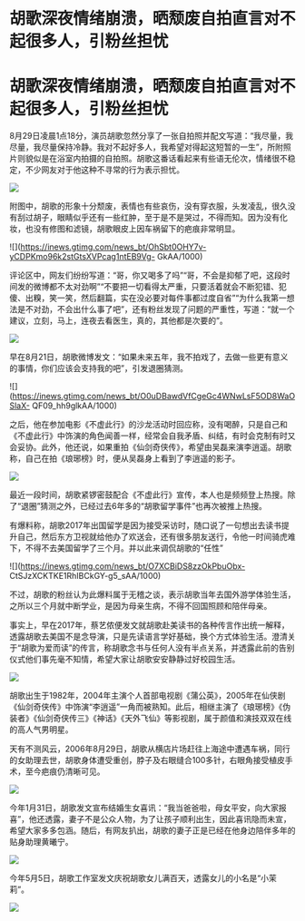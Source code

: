 # 胡歌深夜情绪崩溃，晒颓废自拍直言对不起很多人，引粉丝担忧

# 胡歌深夜情绪崩溃，晒颓废自拍直言对不起很多人，引粉丝担忧

8月29日凌晨1点18分，演员胡歌忽然分享了一张自拍照并配文写道：“我尽量，我尽量，我尽量保持冷静。我对不起好多人，我希望对得起这短暂的一生”，所附照片则貌似是在浴室内拍摄的自拍照。胡歌这番话看起来有些语无伦次，情绪很不稳定，不少网友对于他这种不寻常的行为表示担忧。

![](https://inews.gtimg.com/news_bt/OhKb90DtmH8sPhH1bvmurbH3kFBb9K8xJguvsS0fQqHgoAA/1000)

附图中，胡歌的形象十分颓废，表情也有些哀伤，没有穿衣服，头发凌乱，很久没有刮过胡子，眼睛似乎还有一些红肿，至于是不是哭过，不得而知。因为没有化妆，也没有修图和滤镜，胡歌眼皮上因车祸留下的疤痕非常明显。

![](https://inews.gtimg.com/news_bt/OhSbt0OHY7v-yCDPKmo96k2stGtsXVPcag1ntEB9Vg-
GkAA/1000)

评论区中，网友们纷纷写道：“哥，你又喝多了吗”“哥，不会是抑郁了吧，这段时间发的微博都不太对劲啊”“不要把一切看得太严重，只要活着就会不断犯错、犯傻、出糗，笑一笑，然后翻篇，实在没必要对每件事都过度自省”“为什么我第一想法是不对劲，不会出什么事了吧”，还有粉丝发现了问题的严重性，写道：“就一个建议，立刻，马上，连夜去看医生，真的，其他都是次要的”。

![](https://inews.gtimg.com/news_bt/OdLMRAmHz5udL7ZF56nxvFuB85iB4BwUUesXlxaqei92sAA/1000)

早在8月21日，胡歌微博发文：“如果未来五年，我不拍戏了，去做一些更有意义的事情，你们应该会支持我的吧”，引发退圈猜测。

![](https://inews.gtimg.com/news_bt/O0uDBawdVfCgeGc4WNwLsF5OD8WaOSlaX-
QF09_hh9glkAA/1000)

之后，他在参加电影《不虚此行》的沙龙活动时回应称，没有喝醉，只是自己和《不虚此行》中饰演的角色闻善一样，经常会自我矛盾、纠结，有时会克制有时又会妥协。此外，他还说，如果重拍《仙剑奇侠传》，希望由吴磊来演李逍遥。胡歌称，自己在拍《琅琊榜》时，便从吴磊身上看到了李逍遥的影子。

![](https://inews.gtimg.com/news_bt/Oyakixfi9KCdEwXn2_pqYnU2Jr98lQNu7xx7vlW6Ax8eMAA/1000)

最近一段时间，胡歌紧锣密鼓配合《不虚此行》宣传，本人也是频频登上热搜。除了“退圈”猜测之外，已经过去6年多的“胡歌留学事件”也再次被推上热搜。

有爆料称，胡歌2017年出国留学是因为接受采访时，随口说了一句想出去读书提升自己，然后东方卫视就给他办了欢送会，还有很多朋友送行，令他一时间骑虎难下，不得不去美国留学了三个月。并以此来调侃胡歌的“任性”

![](https://inews.gtimg.com/news_bt/O7XCBiDS8zzOkPbuObx-
CtSJzXCKTKE1RhIBCkGY-g5_sAA/1000)

不过，胡歌的粉丝认为此爆料属于无稽之谈，表示胡歌当年去国外游学体验生活，之所以三个月就中断学业，是因为母亲生病，不得不回国照顾和陪伴母亲。

事实上，早在2017年，蔡艺侬便发文就胡歌赴美读书的各种传言作出统一解释，透露胡歌去美国不是念导演，只是先读语言学好基础，换个方式体验生活。澄清关于“胡歌为爱而读”的传言，称胡歌念书与任何人没有半点关系，并透露此前的告别仪式他们事先毫不知情，希望大家让胡歌安安静静过好校园生活。

![](https://inews.gtimg.com/news_bt/Ov_-23vFFwYUjl3vlWz3xjQBbMGCkYuWzOat0RmVUGhrIAA/1000)

胡歌出生于1982年，2004年主演个人首部电视剧《蒲公英》，2005年在仙侠剧《仙剑奇侠传》中饰演“李逍遥”一角而被熟知。此后，相继主演了《琅琊榜》《伪装者》《仙剑奇侠传三》《神话》《天外飞仙》等影视剧，属于颜值和演技双双在线的高人气男明星。

天有不测风云，2006年8月29日，胡歌从横店片场赶往上海途中遭遇车祸，同行的女助理去世，胡歌身体遭受重创，脖子及右眼缝合100多针，右眼角接受植皮手术，至今疤痕仍清晰可见。

![](https://inews.gtimg.com/news_bt/OkykejlokC0NFzIYsdvxyJLl5M9tq4MXgVlrrnQbBHBMYAA/1000)

今年1月31日，胡歌发文宣布结婚生女喜讯：“我当爸爸啦，母女平安，向大家报喜”，他还透露，妻子不是公众人物，为了让孩子顺利出生，因此喜讯隐而未宣，希望大家多多包涵。随后，有网友扒出，胡歌的妻子正是已经在他身边陪伴多年的贴身助理黄曦宁。

![](https://inews.gtimg.com/news_bt/Ouhfiyt5ODaL8mIUIt8h-Eaco9J9O4gA8zQoaSYeiyXWkAA/1000)

今年5月5日，胡歌工作室发文庆祝胡歌女儿满百天，透露女儿的小名是“小茉莉”。

![](https://inews.gtimg.com/news_bt/OoKCHV1mjvJDIKEUTxVIniPZo2w3uRNYELpvhIJ_4g2Y8AA/1000)


